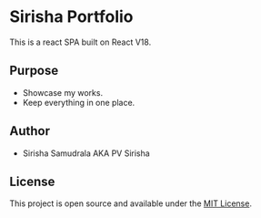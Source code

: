 # Sirisha Portfolio

This is a react SPA built on React V18.

## Purpose

- Showcase my works.
- Keep everything in one place.

## Author

- Sirisha Samudrala AKA PV Sirisha

## License

This project is open source and available under the [MIT License](LICENSE).